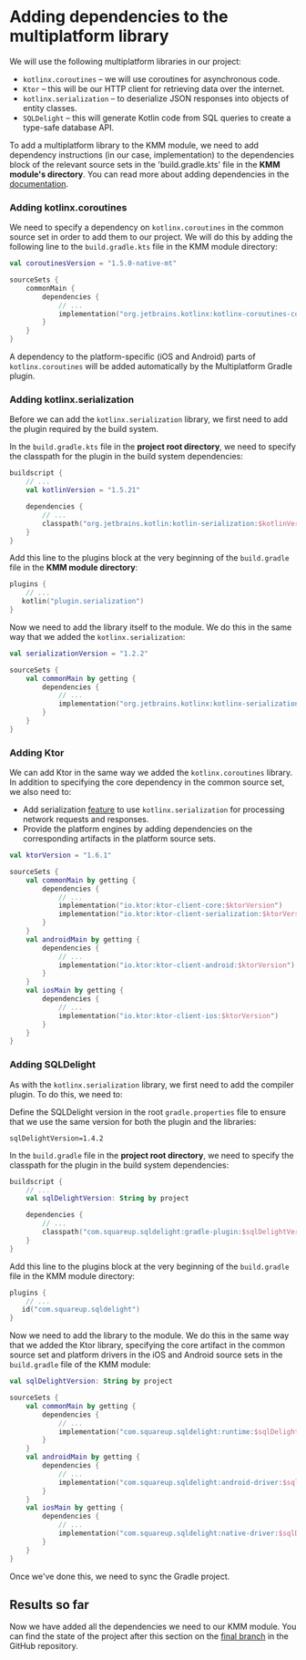 # Adding dependencies to the multiplatform library

We will use the following multiplatform libraries in our project:

* `kotlinx.coroutines` – we will use coroutines for asynchronous code.
* `Ktor` – this will be our HTTP client for retrieving data over the internet.
* `kotlinx.serialization` – to deserialize JSON responses into objects of entity classes.
* `SQLDelight` – this will generate Kotlin code from SQL queries to create a type-safe database API.

To add a multiplatform library to the KMM module, we need to add dependency instructions (in our case, implementation) to the dependencies block of the relevant source sets in the 'build.gradle.kts' file in the **KMM module's directory**. You can read more about adding dependencies in the [documentation](https://kotlinlang.org/docs/mobile/add-dependencies.html#multiplatform-libraries).

### Adding kotlinx.coroutines

We need to specify a dependency on `kotlinx.coroutines` in the common source set in order to add them to our project. We will do this by adding the following line to the `build.gradle.kts` file in the KMM module directory:

```kotlin
val coroutinesVersion = "1.5.0-native-mt"

sourceSets {
    commonMain {
        dependencies {
            // ...
            implementation("org.jetbrains.kotlinx:kotlinx-coroutines-core:$coroutinesVersion")
        }
    }
}
```

A dependency to the platform-specific (iOS and Android) parts of `kotlinx.coroutines` will be added automatically by the Multiplatform Gradle plugin.


### Adding kotlinx.serialization

Before we can add the `kotlinx.serialization` library, we first need to add the plugin required by the build system. 

In the `build.gradle.kts` file in the **project root directory**, we need to specify the classpath for the plugin in the build system dependencies:

```kotlin
buildscript {
    // ...
    val kotlinVersion = "1.5.21"

    dependencies {
        // ...
        classpath("org.jetbrains.kotlin:kotlin-serialization:$kotlinVersion")
    }
}
```

Add this line to the plugins block at the very beginning of the `build.gradle` file in the **KMM module directory**:

```kotlin 
plugins {
    // ...
   kotlin("plugin.serialization")
}
```

Now we need to add the library itself to the module. We do this in the same way that we added the `kotlinx.serialization`:

```kotlin
val serializationVersion = "1.2.2"

sourceSets {
    val commonMain by getting {
        dependencies {
            // ...
            implementation("org.jetbrains.kotlinx:kotlinx-serialization-core:$serializationVersion")
        }
    }
}
```

### Adding Ktor

We can add Ktor in the same way we added the `kotlinx.coroutines` library. In addition to specifying the core dependency in the common source set, we also need to:
* Add serialization [feature](https://ktor.io/clients/http-client/features.html) to use `kotlinx.serialization` for processing network requests and responses.
* Provide the platform engines by adding dependencies on the corresponding artifacts in the platform source sets.

```kotlin
val ktorVersion = "1.6.1"

sourceSets {
    val commonMain by getting {
        dependencies {
            // ...
            implementation("io.ktor:ktor-client-core:$ktorVersion")
            implementation("io.ktor:ktor-client-serialization:$ktorVersion")
        }
    }
    val androidMain by getting {
        dependencies {
            // ...
            implementation("io.ktor:ktor-client-android:$ktorVersion")
        }
    }
    val iosMain by getting {
        dependencies {
            // ...
            implementation("io.ktor:ktor-client-ios:$ktorVersion")
        }
    }
}
```

### Adding SQLDelight

As with the `kotlinx.serialization` library, we first need to add the compiler plugin. To do this, we need to:

Define the SQLDelight version in the root `gradle.properties` file to ensure that we use the same version for both the plugin and the libraries:

```
sqlDelightVersion=1.4.2
```

In the `build.gradle` file in the **project root directory**, we need to specify the classpath for the plugin in the build system dependencies:

```kotlin
buildscript {
    // ...
    val sqlDelightVersion: String by project

    dependencies {
        // ...
        classpath("com.squareup.sqldelight:gradle-plugin:$sqlDelightVersion")
    }
}

```

Add this line to the plugins block at the very beginning of the `build.gradle` file in the KMM module directory:

```kotlin
plugins {
    // ...
   id("com.squareup.sqldelight")
}
```

Now we need to add the library to the module. We do this in the same way that we added the Ktor library, specifying the core artifact in the common source set and platform drivers in the iOS and Android source sets in the `build.gradle` file of the KMM module:

```kotlin
val sqlDelightVersion: String by project

sourceSets {
    val commonMain by getting {
        dependencies {
            // ...
            implementation("com.squareup.sqldelight:runtime:$sqlDelightVersion")
        }
    }
    val androidMain by getting {
        dependencies {
            // ...
            implementation("com.squareup.sqldelight:android-driver:$sqlDelightVersion")
        }
    }
    val iosMain by getting {
        dependencies {
            // ...
            implementation("com.squareup.sqldelight:native-driver:$sqlDelightVersion")
        }
    }
}
```

Once we've done this, we need to sync the Gradle project.

## Results so far

Now we have added all the dependencies we need to our KMM module. You can find the state of the project after this section on the [final branch](https://github.com/kotlin-hands-on/kmm-networking-and-data-storage/tree/final) in the GitHub repository.

